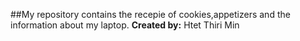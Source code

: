 
##My repository contains the recepie of cookies,appetizers and the information about my laptop.
**Created by:** Htet Thiri Min
